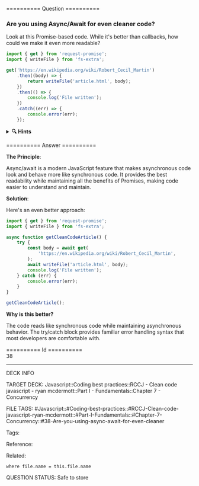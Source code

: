 ========== Question ==========  

### Are you using Async/Await for even cleaner code?

Look at this Promise-based code. While it's better than callbacks, how could we make it even more readable?

```javascript
import { get } from 'request-promise';
import { writeFile } from 'fs-extra';

get('https://en.wikipedia.org/wiki/Robert_Cecil_Martin')
    .then((body) => {
        return writeFile('article.html', body);
    })
    .then(() => {
        console.log('File written');
    })
    .catch((err) => {
        console.error(err);
    });
```

<details><summary><b>🔍 Hints</b></summary>

<b>Think about</b>:

-   How could we make this read more like synchronous code?

-   What modern JavaScript feature could help here?

-   How could we make error handling more familiar?

</details>  

========== Answer ==========  

**The Principle**:

Async/await is a modern JavaScript feature that makes asynchronous code look and behave more like synchronous code. It provides the best readability while maintaining all the benefits of Promises, making code easier to understand and maintain.

**Solution**:

Here's an even better approach:

```javascript
import { get } from 'request-promise';
import { writeFile } from 'fs-extra';

async function getCleanCodeArticle() {
    try {
        const body = await get(
            'https://en.wikipedia.org/wiki/Robert_Cecil_Martin',
        );
        await writeFile('article.html', body);
        console.log('File written');
    } catch (err) {
        console.error(err);
    }
}

getCleanCodeArticle();
```

**Why is this better?**

The code reads like synchronous code while maintaining asynchronous behavior. The try/catch block provides familiar error handling syntax that most developers are comfortable with.

========== Id ==========  
38

---

DECK INFO

TARGET DECK: Javascript::Coding best practices::RCCJ - Clean code javascript - ryan mcdermott::Part I - Fundamentals::Chapter 7 - Concurrency

FILE TAGS: #Javascript::#Coding-best-practices::#RCCJ-Clean-code-javascript-ryan-mcdermott::#Part-I-Fundamentals::#Chapter-7-Concurrency::#38-Are-you-using-async-await-for-even-cleaner

Tags:

Reference:

Related:

```dataview
where file.name = this.file.name
```

QUESTION STATUS: Safe to store
